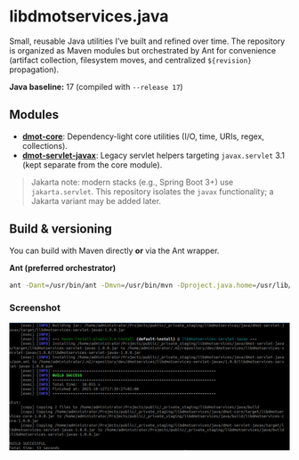 # libdmotservices.java

Small, reusable Java utilities I’ve built and refined over time.
The repository is organized as Maven modules but orchestrated by Ant for convenience
(artifact collection, filesystem moves, and centralized `${revision}` propagation).

**Java baseline:** 17 (compiled with `--release 17`)

## Modules

- **[dmot-core](dmot-core)**: Dependency-light core utilities (I/O, time, URIs, regex, collections).
- **[dmot-servlet-javax](dmot-servlet-javax)**: Legacy servlet helpers targeting `javax.servlet` 3.1
  (kept separate from the core module).

> Jakarta note: modern stacks (e.g., Spring Boot 3+) use `jakarta.servlet`.
> This repository isolates the `javax` functionality; a Jakarta variant may be added later.

## Build & versioning

You can build with Maven directly **or** via the Ant wrapper.

**Ant (preferred orchestrator)**
```bash
ant -Dant=/usr/bin/ant -Dmvn=/usr/bin/mvn -Dproject.java.home=/usr/lib/jvm/java-17-openjdk-amd64
```

### Screenshot
![Java build screenshot](libdmotservices-java.png)

